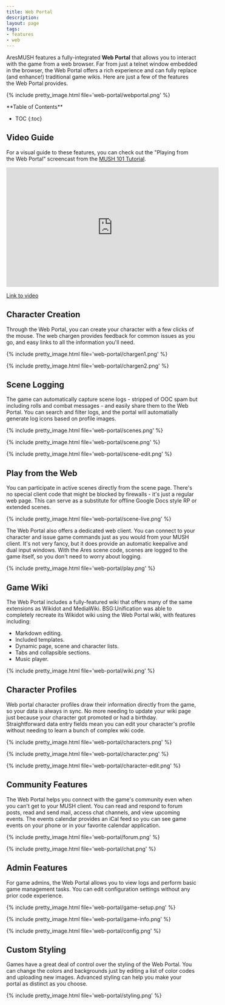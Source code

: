 ```yaml
---
title: Web Portal
description: 
layout: page
tags:
- features
- web
---
```


AresMUSH features a fully-integrated **Web Portal** that allows you to interact with the game from a web browser.  Far from just a telnet window embedded in the browser, the Web Portal offers a rich experience and can fully replace (and enhance!) traditional game wikis.  Here are just a few of the features the Web Portal provides.

{% include pretty_image.html file='web-portal/webportal.png' %}

<div id="inline_toc" markdown="1">
**Table of Contents**

* TOC
{:toc}
</div>

## Video Guide

For a visual guide to these features, you can check out the "Playing from the Web Portal" screencast from the [MUSH 101 Tutorial](/mush-101/play-webportal.html).

<iframe width="560" height="315" src="https://www.youtube.com/embed/x4RD3SE7EU8" frameborder="0" allow="autoplay; encrypted-media" allowfullscreen></iframe>

[Link to video](https://www.youtube.com/embed/x4RD3SE7EU8)

## Character Creation

Through the Web Portal, you can create your character with a few clicks of the mouse.  The web chargen provides feedback for common issues as you go, and easy links to all the information you'll need.

{% include pretty_image.html file='web-portal/chargen1.png' %}

{% include pretty_image.html file='web-portal/chargen2.png' %}

## Scene Logging

The game can automatically capture scene logs - stripped of OOC spam but including rolls and combat messages - and easily share them to the Web Portal.  You can search and filter logs, and the portal will automatially generate log icons based on profile images.

{% include pretty_image.html file='web-portal/scenes.png' %}

{% include pretty_image.html file='web-portal/scene.png' %}

{% include pretty_image.html file='web-portal/scene-edit.png' %}

## Play from the Web

You can participate in active scenes directly from the scene page.  There's no special client code that might be blocked by firewalls - it's just a regular web page.  This can serve as a substitute for offline Google Docs style RP or extended scenes.

{% include pretty_image.html file='web-portal/scene-live.png' %}

The Web Portal also offers a dedicated web client.  You can connect to your character and issue game commands just as you would from your MUSH client.  It's not very fancy, but it does provide an automatic keepalive and dual input windows.  With the Ares scene code, scenes are logged to the game itself, so you don't need to worry about logging.

{% include pretty_image.html file='web-portal/play.png' %}


## Game Wiki

The Web Portal includes a fully-featured wiki that offers many of the same extensions as Wikidot and MediaWiki.  BSG:Unification was able to completely recreate its Wikidot wiki using the Web Portal wiki, with features including:

* Markdown editing.
* Included templates.
* Dynamic page, scene and character lists.
* Tabs and collapsible sections.
* Music player.

{% include pretty_image.html file='web-portal/wiki.png' %}

## Character Profiles

Web portal character profiles draw their information directly from the game, so your data is always in sync.  No more needing to update your wiki page just because your character got promoted or had a birthday.   Straightforward data entry fields mean you can edit your character's profile without needing to learn a bunch of complex wiki code.

{% include pretty_image.html file='web-portal/characters.png' %}

{% include pretty_image.html file='web-portal/character.png' %}

{% include pretty_image.html file='web-portal/character-edit.png' %}


## Community Features

The Web Portal helps you connect with the game's community even when you can't get to your MUSH client.  You can read and respond to forum posts, read and send mail, access chat channels, and view upcoming events.  The events calendar provides an iCal feed so you can see game events on your phone or in your favorite calendar application.

{% include pretty_image.html file='web-portal/forum.png' %}

{% include pretty_image.html file='web-portal/chat.png' %}


## Admin Features

For game admins, the Web Portal allows you to view logs and perform basic game management tasks.  You can edit configuration settings without any prior code experience.

{% include pretty_image.html file='web-portal/game-setup.png' %}

{% include pretty_image.html file='web-portal/game-info.png' %}

{% include pretty_image.html file='web-portal/config.png' %}

## Custom Styling

Games have a great deal of control over the styling of the Web Portal.  You can change the colors and backgrounds just by editing a list of color codes and uploading new images.  Advanced styling can help you make your portal as distinct as you choose.

{% include pretty_image.html file='web-portal/styling.png' %}

